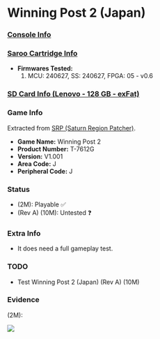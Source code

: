 # Winning Post 2 (Japan)

### [Console Info](../../../../../Info/Consoles/VA13/README.md)

### [Saroo Cartridge Info](../../../../../Info/Cartridges/RetroGameParadiseStore/1.32F/README.md)

- <b>Firmwares Tested:</b>
  1. MCU: 240627, SS: 240627, FPGA: 05 - v0.6

### [SD Card Info (Lenovo - 128 GB - exFat)](../../../../../Info/SdCards/Lenovo/128GB/exfat/README.md)

### Game Info

Extracted from [SRP (Saturn Region Patcher)](https://segaxtreme.net/resources/saturn-region-patcher.81/download).

- <b>Game Name:</b> Winning Post 2
- <b>Product Number:</b> T-7612G
- <b>Version:</b> V1.001
- <b>Area Code:</b> J
- <b>Peripheral Code:</b> J

### Status

- (2M): Playable :white_check_mark:
- (Rev A) (10M): Untested :question:

### Extra Info

- It does need a full gameplay test.

### TODO

- Test Winning Post 2 (Japan) (Rev A) (10M)

### Evidence

(2M):

[![](https://img.youtube.com/vi/cjb6dToSJYc/0.jpg)](https://www.youtube.com/watch?v=cjb6dToSJYc)
